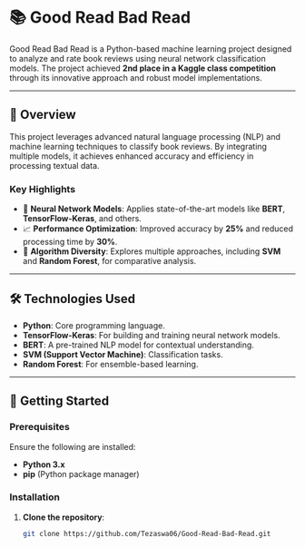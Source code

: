 # 📚 Good Read Bad Read

Good Read Bad Read is a Python-based machine learning project designed to analyze and rate book reviews using neural network classification models. The project achieved **2nd place in a Kaggle class competition** through its innovative approach and robust model implementations.

---

## 🌟 Overview

This project leverages advanced natural language processing (NLP) and machine learning techniques to classify book reviews. By integrating multiple models, it achieves enhanced accuracy and efficiency in processing textual data.

### Key Highlights

- 🧠 **Neural Network Models**: Applies state-of-the-art models like **BERT**, **TensorFlow-Keras**, and others.
- 📈 **Performance Optimization**: Improved accuracy by **25%** and reduced processing time by **30%**.
- 🔬 **Algorithm Diversity**: Explores multiple approaches, including **SVM** and **Random Forest**, for comparative analysis.

---

## 🛠️ Technologies Used

- **Python**: Core programming language.
- **TensorFlow-Keras**: For building and training neural network models.
- **BERT**: A pre-trained NLP model for contextual understanding.
- **SVM (Support Vector Machine)**: Classification tasks.
- **Random Forest**: For ensemble-based learning.

---

## 🚀 Getting Started

### Prerequisites

Ensure the following are installed:

- **Python 3.x**
- **pip** (Python package manager)

### Installation

1. **Clone the repository**:

   ```bash
   git clone https://github.com/Tezaswa06/Good-Read-Bad-Read.git
